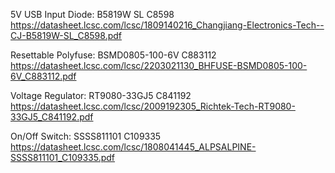5V USB Input Diode:
    B5819W SL
    C8598
    https://datasheet.lcsc.com/lcsc/1809140216_Changjiang-Electronics-Tech--CJ-B5819W-SL_C8598.pdf

Resettable Polyfuse:
    BSMD0805-100-6V
    C883112
    https://datasheet.lcsc.com/lcsc/2203021130_BHFUSE-BSMD0805-100-6V_C883112.pdf

Voltage Regulator:
    RT9080-33GJ5
    C841192
    https://datasheet.lcsc.com/lcsc/2009192305_Richtek-Tech-RT9080-33GJ5_C841192.pdf

On/Off Switch:
    SSSS811101
    C109335
    https://datasheet.lcsc.com/lcsc/1808041445_ALPSALPINE-SSSS811101_C109335.pdf
